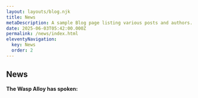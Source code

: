 ```yaml
---
layout: layouts/blog.njk
title: News
metaDescription: A sample Blog page listing various posts and authors.
date: 2025-06-03T05:42:00.000Z
permalink: /news/index.html
eleventyNavigation:
  key: News
  order: 2
---
```

## News
**The Wasp Alloy has spoken:**
